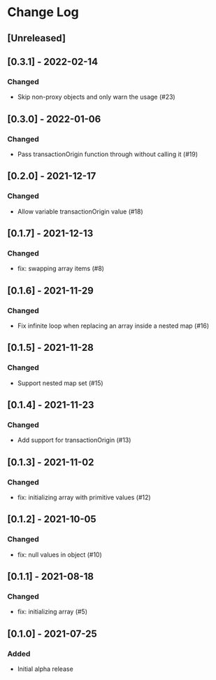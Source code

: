 # Change Log

## [Unreleased]

## [0.3.1] - 2022-02-14
### Changed
- Skip non-proxy objects and only warn the usage (#23)

## [0.3.0] - 2022-01-06
### Changed
- Pass transactionOrigin function through without calling it (#19)

## [0.2.0] - 2021-12-17
### Changed
- Allow variable transactionOrigin value (#18)

## [0.1.7] - 2021-12-13
### Changed
- fix: swapping array items (#8)

## [0.1.6] - 2021-11-29
### Changed
- Fix infinite loop when replacing an array inside a nested map (#16)

## [0.1.5] - 2021-11-28
### Changed
- Support nested map set (#15)

## [0.1.4] - 2021-11-23
### Changed
- Add support for transactionOrigin (#13)

## [0.1.3] - 2021-11-02
### Changed
- fix: initializing array with primitive values (#12)

## [0.1.2] - 2021-10-05
### Changed
- fix: null values in object (#10)

## [0.1.1] - 2021-08-18
### Changed
- fix: initializing array (#5)

## [0.1.0] - 2021-07-25
### Added
- Initial alpha release
